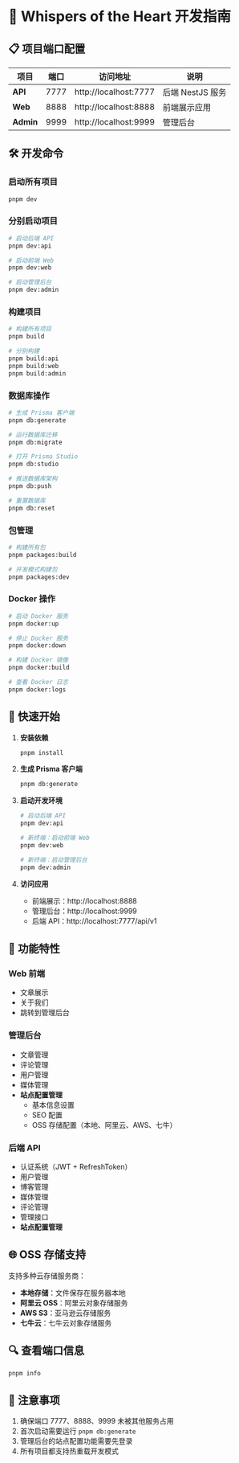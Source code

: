 # 🚀 Whispers of the Heart 开发指南

## 📋 项目端口配置

| 项目 | 端口 | 访问地址 | 说明 |
|------|------|----------|------|
| **API** | 7777 | http://localhost:7777 | 后端 NestJS 服务 |
| **Web** | 8888 | http://localhost:8888 | 前端展示应用 |
| **Admin** | 9999 | http://localhost:9999 | 管理后台 |

## 🛠️ 开发命令

### 启动所有项目
```bash
pnpm dev
```

### 分别启动项目
```bash
# 启动后端 API
pnpm dev:api

# 启动前端 Web
pnpm dev:web

# 启动管理后台
pnpm dev:admin
```

### 构建项目
```bash
# 构建所有项目
pnpm build

# 分别构建
pnpm build:api
pnpm build:web
pnpm build:admin
```

### 数据库操作
```bash
# 生成 Prisma 客户端
pnpm db:generate

# 运行数据库迁移
pnpm db:migrate

# 打开 Prisma Studio
pnpm db:studio

# 推送数据库架构
pnpm db:push

# 重置数据库
pnpm db:reset
```

### 包管理
```bash
# 构建所有包
pnpm packages:build

# 开发模式构建包
pnpm packages:dev
```

### Docker 操作
```bash
# 启动 Docker 服务
pnpm docker:up

# 停止 Docker 服务
pnpm docker:down

# 构建 Docker 镜像
pnpm docker:build

# 查看 Docker 日志
pnpm docker:logs
```

## 🔧 快速开始

1. **安装依赖**
   ```bash
   pnpm install
   ```

2. **生成 Prisma 客户端**
   ```bash
   pnpm db:generate
   ```

3. **启动开发环境**
   ```bash
   # 启动后端 API
   pnpm dev:api
   
   # 新终端：启动前端 Web
   pnpm dev:web
   
   # 新终端：启动管理后台
   pnpm dev:admin
   ```

4. **访问应用**
   - 前端展示：http://localhost:8888
   - 管理后台：http://localhost:9999
   - 后端 API：http://localhost:7777/api/v1

## 📱 功能特性

### Web 前端
- 文章展示
- 关于我们
- 跳转到管理后台

### 管理后台
- 文章管理
- 评论管理
- 用户管理
- 媒体管理
- **站点配置管理**
  - 基本信息设置
  - SEO 配置
  - OSS 存储配置（本地、阿里云、AWS、七牛）

### 后端 API
- 认证系统（JWT + RefreshToken）
- 用户管理
- 博客管理
- 媒体管理
- 评论管理
- 管理接口
- **站点配置管理**

## 🌐 OSS 存储支持

支持多种云存储服务商：
- **本地存储**：文件保存在服务器本地
- **阿里云 OSS**：阿里云对象存储服务
- **AWS S3**：亚马逊云存储服务
- **七牛云**：七牛云对象存储服务

## 🔍 查看端口信息

```bash
pnpm info
```

## 📝 注意事项

1. 确保端口 7777、8888、9999 未被其他服务占用
2. 首次启动需要运行 `pnpm db:generate`
3. 管理后台的站点配置功能需要先登录
4. 所有项目都支持热重载开发模式
